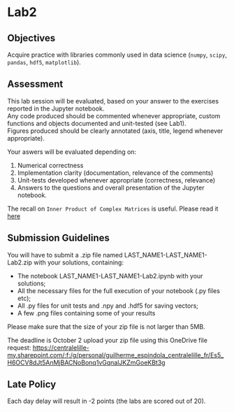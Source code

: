 # Lab2 

## Objectives 

Acquire practice with libraries commonly used in data science (`numpy`, `scipy`, `pandas`, `hdf5`, `matplotlib`).

## Assessment 

This lab session will be evaluated, based on your answer to the exercises reported in the Jupyter notebook.\
Any code produced should be commented whenever appropriate, custom functions and objects documented and unit-tested (see Lab1).\
Figures produced should be clearly annotated (axis, title, legend whenever appropriate).

Your aswers will be evaluated depending on:
1. Numerical correctness
2. Implementation clarity (documentation, relevance of the comments)
3. Unit-tests developed whenever appropriate (correctness, relevance)
4. Answers to the questions and overall presentation of the Jupyter notebook.

The recall on `Inner Product of Complex Matrices` is useful. Please read it [here](inner-product-of-complex-matrices.ipynb)

## Submission Guidelines

You will have to submit a .zip file named LAST_NAME1-LAST_NAME1-Lab2.zip with your solutions, containing:

- The notebook LAST_NAME1-LAST_NAME1-Lab2.ipynb with your solutions;
- All the necessary files for the full execution of your notebook (.py files etc);
- All .py files for unit tests and .npy and .hdf5 for saving vectors;
- A few .png files containing some of your results

Please make sure that the size of your zip file is not larger than 5MB.

The deadline is October 2 upload your zip file using this OneDrive file request:
https://centralelille-my.sharepoint.com/:f:/g/personal/guilherme_espindola_centralelille_fr/Es5_H6OCV8dJt5AnMjBACNoBonq1vGqnalJKZmGoeKBt3g

## Late Policy

Each day delay will result in -2 points (the labs are scored out of 20).




